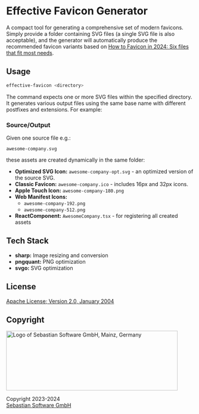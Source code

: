 # Effective Favicon Generator

A compact tool for generating a comprehensive set of modern favicons. Simply provide a folder containing SVG files (a single SVG file is also acceptable), and the generator will automatically produce the recommended favicon variants based on [How to Favicon in 2024: Six files that fit most needs](https://evilmartians.com/chronicles/how-to-favicon-in-2021-six-files-that-fit-most-needs).

## Usage

```bash
effective-favicon <directory>
```

The command expects one or more SVG files within the specified directory. It generates various output files using the same base name with different postfixes and extensions. For example:

### Source/Output

Given one source file e.g.:

`awesome-company.svg`

these assets are created dynamically in the same folder:

- **Optimized SVG Icon:** `awesome-company-opt.svg` - an optimized version of the source SVG.
- **Classic Favicon:** `awesome-company.ico` - includes 16px and 32px icons.
- **Apple Touch Icon:** `awesome-company-180.png`
- **Web Manifest Icons:**
  - `awesome-company-192.png`
  - `awesome-company-512.png`
- **ReactComponent:** `AwesomeCompany.tsx` - for registering all created assets

## Tech Stack

- **sharp:** Image resizing and conversion
- **pngquant:** PNG optimization
- **svgo:** SVG optimization

## License

[Apache License; Version 2.0, January 2004](http://www.apache.org/licenses/LICENSE-2.0)

## Copyright

<img src="https://cdn.rawgit.com/sebastian-software/sebastian-software-brand/0d4ec9d6/sebastiansoftware-en.svg" alt="Logo of Sebastian Software GmbH, Mainz, Germany" width="460" height="160"/>

Copyright 2023-2024<br/>[Sebastian Software GmbH](https://www.sebastian-software.de)
